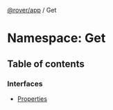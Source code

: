 [@rover/app](../README.md) / Get

# Namespace: Get

## Table of contents

### Interfaces

- [Properties](../interfaces/Get.Properties.md)
